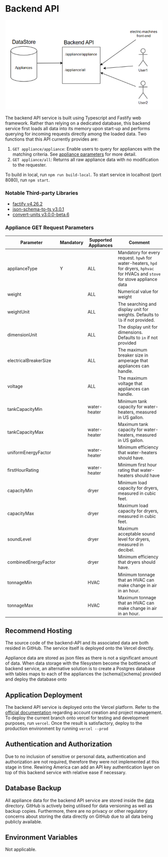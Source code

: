 # Backend API
<p align="center">
  <img src="../doc/architecture-backend.PNG" />
</p>

The backend API service is built using Typescript and Fastify web framework. Rather than relying on a dedicated database, this backend service first loads all data into its memory upon start-up and performs querying for incoming requests directly among the loaded data. Two functions that this API currently provides are:

1. `GET appliance/appliance`: Enable users to query for appliances with the matching criteria. See [appliance parameters](#appliance-get-request-parameters) for more detail.
2. `GET appliance/all`: Returns all raw appliance data with no modification to the requester.

To build in local, run `npm run build-local`.
To start service in localhost (port 8080), run `npm start`.

### Notable Third-party Libraries
- [factify v4.26.2](https://fastify.dev/)
- [json-schema-to-ts v3.0.1](https://www.npmjs.com/package/json-schema-to-ts/v/3.0.1)
- [convert-units v3.0.0-beta.6](https://www.npmjs.com/package/json-schema-to-ts/v/3.0.1)

### Appliance GET Request Parameters
| Parameter 	| Mandatory 	| Supported Appliances 	| Comment 	|
|---	|---	|---	|---	|
| applianceType 	| Y 	| ALL 	| Mandatory for every request. `hpwh` for water-heaters, `hpd` for dryers, `hphvac` for HVACs and `stove` for stove appliance data  	|
| weight 	|  	| ALL 	| Numerical value for weight 	|
| weightUnit 	|  	| ALL 	| The searching and display unit for weights. Defaults to `lb` if not provided. 	|
| dimensionUnit 	|  	| ALL 	| The display unit for dimensions. Defaults to `in` if not provided 	|
| electricalBreakerSize 	|  	| ALL 	| The maximum breaker size in amperage that appliances can handle. 	|
| voltage 	|  	| ALL 	| The maximum voltage that appliances can handle. 	|
| tankCapacityMin 	|  	| water-heater 	| Minimum tank capacity for water-heaters, measured in US gallon. 	|
| tankCapacityMax 	|  	| water-heater 	| Maximum tank capacity for water-heaters, measured in US gallon. 	|
| uniformEnergyFactor 	|  	| water-heater 	| Minimum efficiency that water-heaters should have. 	|
| firstHourRating 	|  	| water-heater 	| Minimum first hour rating that water-heaters should have 	|
| capacityMin 	|  	| dryer 	| Minimum load capacity for dryers, measured in cubic feet. 	|
| capacityMax 	|  	| dryer 	| Maximum load capacity for dryers, measured in cubic feet. 	|
| soundLevel 	|  	| dryer 	| Maximum acceptable sound level for dryers, measured in decibel. 	|
| combinedEnergyFactor 	|  	| dryer 	| Minimum efficiency that dryers should have. 	|
| tonnageMin 	|  	| HVAC 	| Minimum tonnage that an HVAC can make change in air in an hour. 	|
| tonnageMax 	|  	| HVAC 	| Maximum tonnage that an HVAC can make change in air in an hour. 	|

## Recommend Hosting
The source code of the backend-API and its associated data are both resided in GitHub. The service itself is deployed onto the Vercel directly. 

Appliance data are stored as json files as there is not a significant amount of data. When data storage with the filesystem become the bottleneck of backend service, an alternative solution is to create a Postgres database with tables maps to each of the appliances the (schema)[schema] provided and deploy the database onto 

## Application Deployment 
The backend API service is deployed onto the Vercel platform. Refer to the [official documentation](https://vercel.com/) regarding account creation and project management. To deploy the current branch onto vercel for testing and development purposes, run `vercel`. Once the result is satisfactory, deploy to the production environment by running `vercel --prod`

## Authentication and Authorization 
Due to no inclusion of sensitive or personal data, authentication and authorization are not required, therefore they were not implemented at this stage in time. Rewiring America can add an API key authentication layer on top of this backend service with relative ease if necessary.
 
## Database Backup
All appliance data for the backend API service are stored inside the [data](data) directory. GitHub is actively being utilised for data versioning as well as backup copies. Furthermore, there are no privacy or other regulatory concerns about storing the data directly on GitHub due to all data being publicly available.

## Environment Variables
Not applicable. 